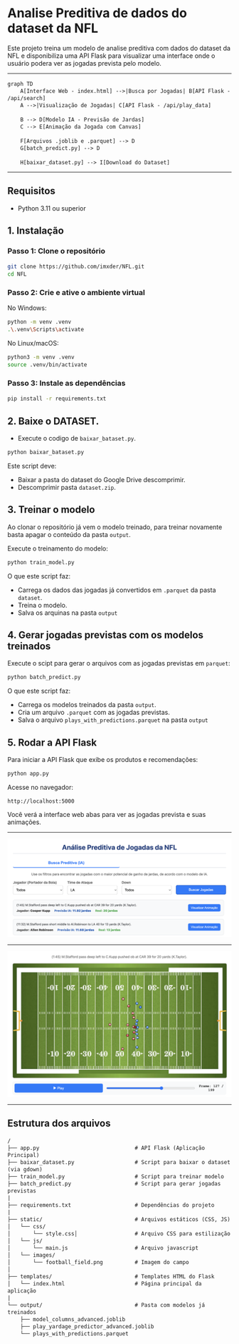 
# Analise Preditiva de dados do dataset da NFL

Este projeto treina um modelo de analise preditiva com dados do dataset da NFL e disponibiliza uma API Flask para visualizar uma interface onde o usuário podera ver as jogadas prevista pelo modelo.

---

```mermaid
graph TD
    A[Interface Web - index.html] -->|Busca por Jogadas| B[API Flask - /api/search]
    A -->|Visualização de Jogadas| C[API Flask - /api/play_data]
    
    B --> D[Modelo IA - Previsão de Jardas]
    C --> E[Animação da Jogada com Canvas]

    F[Arquivos .joblib e .parquet] --> D
    G[batch_predict.py] --> D

    H[baixar_dataset.py] --> I[Download do Dataset]
```
---

## Requisitos

- Python 3.11 ou superior

## 1. Instalação

### Passo 1: Clone o repositório

```bash
git clone https://github.com/imxder/NFL.git
cd NFL
```

### Passo 2: Crie e ative o ambiente virtual

No Windows:

```bash
python -m venv .venv
.\.venv\Scripts\activate
```

No Linux/macOS:

```bash
python3 -m venv .venv
source .venv/bin/activate
```

### Passo 3: Instale as dependências

```bash
pip install -r requirements.txt
```

## 2. Baixe o DATASET.

- Execute o codigo de `baixar_bataset.py`.

```bash
python baixar_bataset.py
```

Este script deve:

- Baixar a pasta do dataset do Google Drive descomprimir.
- Descomprimir pasta `dataset.zip`.

## 3. Treinar o modelo 

Ao clonar o repositório já vem o modelo treinado,
para treinar novamente basta apagar o conteúdo da pasta `output`.

Execute o treinamento do modelo:

```bash
python train_model.py
```

O que este script faz:

- Carrega os dados das jogadas já convertidos em `.parquet` da pasta `dataset`.
- Treina o modelo.
- Salva os arquinas na pasta `output`

## 4. Gerar jogadas previstas com os modelos treinados

Execute o scipt para gerar o arquivos com as jogadas previstas em `parquet`:

```bash
python batch_predict.py
```

O que este script faz:

- Carrega os modelos treinados da pasta `output`.
- Cria um arquivo `.parquet` com as jogadas previstas.
- Salva o arquivo `plays_with_predictions.parquet` na pasta `output`

## 5. Rodar a API Flask

Para iniciar a API Flask que exibe os produtos e recomendações:

```bash
python app.py
```

Acesse no navegador:

```
http://localhost:5000
```

Você verá a interface web abas para ver as jogadas prevista e suas animações.

---

![Texto Alternativo da Imagem](static/images/rd1.png)

---

![Texto Alternativo da Imagem](static/images/rd2.png)

---

## Estrutura dos arquivos
```
/
├── app.py                              # API Flask (Aplicação Principal)
├── baixar_dataset.py                   # Script para baixar o dataset (via gdown)
├── train_model.py                      # Script para treinar modelo 
├── batch_predict.py                    # Script para gerar jogadas previstas
|
├── requirements.txt                    # Dependências do projeto
|
├── static/                             # Arquivos estáticos (CSS, JS)
│   └── css/                   
│       └── style.css│                  # Arquivo CSS para estilização  
│   └── js/                   
│       └── main.js                     # Arquivo javascript
│   └── images/                   
│       └── football_field.png          # Imagem do campo
│
├── templates/                          # Templates HTML do Flask
│   └── index.html                      # Página principal da aplicação
|
└── output/                             # Pasta com modelos já treinados
    ├── model_columns_advanced.joblib
    ├── play_yardage_predictor_advanced.joblib
    └── plays_with_predictions.parquet
```
